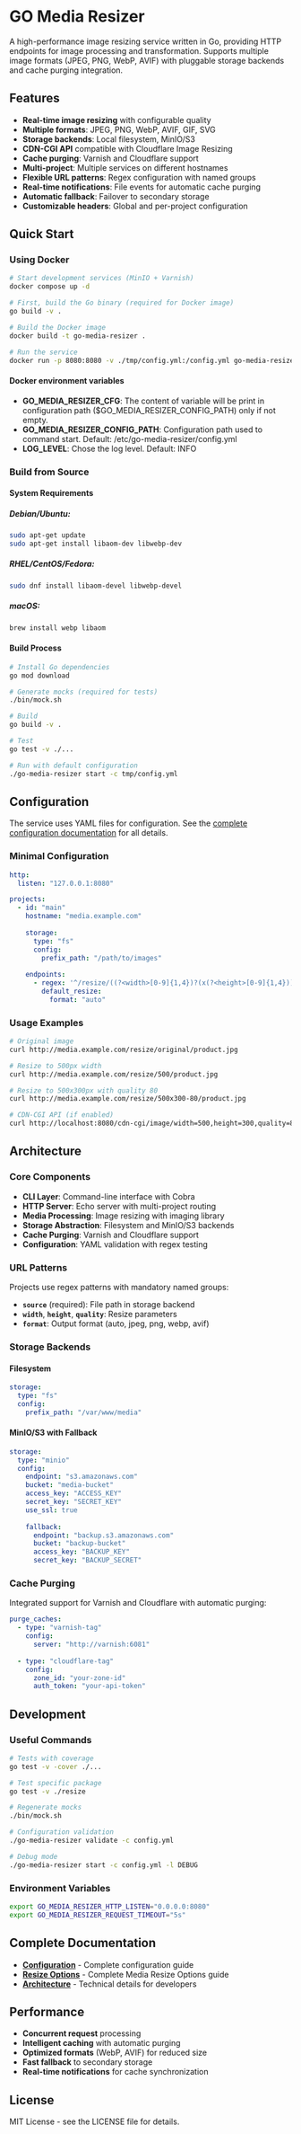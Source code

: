 # GO Media Resizer

A high-performance image resizing service written in Go, providing HTTP endpoints for image processing and transformation. Supports multiple image formats (JPEG, PNG, WebP, AVIF) with pluggable storage backends and cache purging integration.

## Features

- **Real-time image resizing** with configurable quality
- **Multiple formats**: JPEG, PNG, WebP, AVIF, GIF, SVG
- **Storage backends**: Local filesystem, MinIO/S3
- **CDN-CGI API** compatible with Cloudflare Image Resizing
- **Cache purging**: Varnish and Cloudflare support
- **Multi-project**: Multiple services on different hostnames
- **Flexible URL patterns**: Regex configuration with named groups
- **Real-time notifications**: File events for automatic cache purging
- **Automatic fallback**: Failover to secondary storage
- **Customizable headers**: Global and per-project configuration

## Quick Start

### Using Docker

```bash
# Start development services (MinIO + Varnish)
docker compose up -d

# First, build the Go binary (required for Docker image)
go build -v .

# Build the Docker image
docker build -t go-media-resizer .

# Run the service
docker run -p 8080:8080 -v ./tmp/config.yml:/config.yml go-media-resizer start -c /config.yml
```

#### Docker environment variables

- **GO_MEDIA_RESIZER_CFG**: The content of variable will be print in configuration path ($GO_MEDIA_RESIZER_CONFIG_PATH) only if not empty.
- **GO_MEDIA_RESIZER_CONFIG_PATH**: Configuration path used to command start. Default: /etc/go-media-resizer/config.yml
- **LOG_LEVEL**: Chose the log level. Default: INFO

### Build from Source

#### System Requirements

##### Debian/Ubuntu:
```bash
sudo apt-get update
sudo apt-get install libaom-dev libwebp-dev
```

##### RHEL/CentOS/Fedora:
```bash
sudo dnf install libaom-devel libwebp-devel
```

##### macOS:
```bash
brew install webp libaom
```

#### Build Process

```bash
# Install Go dependencies
go mod download

# Generate mocks (required for tests)
./bin/mock.sh

# Build
go build -v .

# Test
go test -v ./...

# Run with default configuration
./go-media-resizer start -c tmp/config.yml
```

## Configuration

The service uses YAML files for configuration. See the [complete configuration documentation](docs/CONFIGURATION.md) for all details.

### Minimal Configuration

```yaml
http:
  listen: "127.0.0.1:8080"

projects:
  - id: "main"
    hostname: "media.example.com"
    
    storage:
      type: "fs"
      config:
        prefix_path: "/path/to/images"
    
    endpoints:
      - regex: '^/resize/((?<width>[0-9]{1,4})?(x(?<height>[0-9]{1,4}))?\/)?(?<source>.*)'
        default_resize:
          format: "auto"
```

### Usage Examples

```bash
# Original image
curl http://media.example.com/resize/original/product.jpg

# Resize to 500px width
curl http://media.example.com/resize/500/product.jpg

# Resize to 500x300px with quality 80
curl http://media.example.com/resize/500x300-80/product.jpg

# CDN-CGI API (if enabled)
curl http://localhost:8080/cdn-cgi/image/width=500,height=300,quality=85,format=webp/https://example.com/image.jpg
```

## Architecture

### Core Components

- **CLI Layer**: Command-line interface with Cobra
- **HTTP Server**: Echo server with multi-project routing
- **Media Processing**: Image resizing with imaging library
- **Storage Abstraction**: Filesystem and MinIO/S3 backends
- **Cache Purging**: Varnish and Cloudflare support
- **Configuration**: YAML validation with regex testing

### URL Patterns

Projects use regex patterns with mandatory named groups:

- **`source`** (required): File path in storage backend
- **`width`**, **`height`**, **`quality`**: Resize parameters
- **`format`**: Output format (auto, jpeg, png, webp, avif)

### Storage Backends

#### Filesystem
```yaml
storage:
  type: "fs"
  config:
    prefix_path: "/var/www/media"
```

#### MinIO/S3 with Fallback
```yaml
storage:
  type: "minio"
  config:
    endpoint: "s3.amazonaws.com"
    bucket: "media-bucket"
    access_key: "ACCESS_KEY"
    secret_key: "SECRET_KEY"
    use_ssl: true
    
    fallback:
      endpoint: "backup.s3.amazonaws.com"
      bucket: "backup-bucket"
      access_key: "BACKUP_KEY"
      secret_key: "BACKUP_SECRET"
```

### Cache Purging

Integrated support for Varnish and Cloudflare with automatic purging:

```yaml
purge_caches:
  - type: "varnish-tag"
    config:
      server: "http://varnish:6081"
      
  - type: "cloudflare-tag"
    config:
      zone_id: "your-zone-id"
      auth_token: "your-api-token"
```

## Development

### Useful Commands

```bash
# Tests with coverage
go test -v -cover ./...

# Test specific package
go test -v ./resize

# Regenerate mocks
./bin/mock.sh

# Configuration validation
./go-media-resizer validate -c config.yml

# Debug mode
./go-media-resizer start -c config.yml -l DEBUG
```

### Environment Variables

```bash
export GO_MEDIA_RESIZER_HTTP_LISTEN="0.0.0.0:8080"
export GO_MEDIA_RESIZER_REQUEST_TIMEOUT="5s"
```

## Complete Documentation

- **[Configuration](docs/CONFIGURATION.md)** - Complete configuration guide
- **[Resize Options](docs/RESIZE-OPTIONS.md)** - Complete Media Resize Options guide
- **[Architecture](CLAUDE.md)** - Technical details for developers

## Performance

- **Concurrent request** processing
- **Intelligent caching** with automatic purging
- **Optimized formats** (WebP, AVIF) for reduced size
- **Fast fallback** to secondary storage
- **Real-time notifications** for cache synchronization

## License

MIT License - see the LICENSE file for details.
